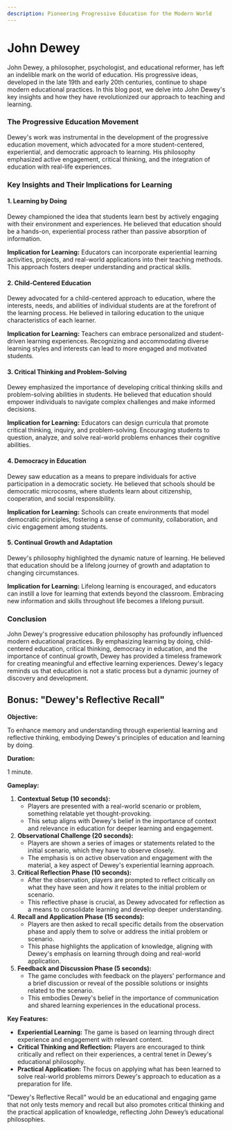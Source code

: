 ```yaml
---
description: Pioneering Progressive Education for the Modern World
---
```


# John Dewey

John Dewey, a philosopher, psychologist, and educational reformer, has left an indelible mark on the world of education. His progressive ideas, developed in the late 19th and early 20th centuries, continue to shape modern educational practices. In this blog post, we delve into John Dewey's key insights and how they have revolutionized our approach to teaching and learning.

### The Progressive Education Movement

Dewey's work was instrumental in the development of the progressive education movement, which advocated for a more student-centered, experiential, and democratic approach to learning. His philosophy emphasized active engagement, critical thinking, and the integration of education with real-life experiences.

### Key Insights and Their Implications for Learning

#### 1. **Learning by Doing**

Dewey championed the idea that students learn best by actively engaging with their environment and experiences. He believed that education should be a hands-on, experiential process rather than passive absorption of information.

**Implication for Learning:** Educators can incorporate experiential learning activities, projects, and real-world applications into their teaching methods. This approach fosters deeper understanding and practical skills.

#### 2. **Child-Centered Education**

Dewey advocated for a child-centered approach to education, where the interests, needs, and abilities of individual students are at the forefront of the learning process. He believed in tailoring education to the unique characteristics of each learner.

**Implication for Learning:** Teachers can embrace personalized and student-driven learning experiences. Recognizing and accommodating diverse learning styles and interests can lead to more engaged and motivated students.

#### 3. **Critical Thinking and Problem-Solving**

Dewey emphasized the importance of developing critical thinking skills and problem-solving abilities in students. He believed that education should empower individuals to navigate complex challenges and make informed decisions.

**Implication for Learning:** Educators can design curricula that promote critical thinking, inquiry, and problem-solving. Encouraging students to question, analyze, and solve real-world problems enhances their cognitive abilities.

#### 4. **Democracy in Education**

Dewey saw education as a means to prepare individuals for active participation in a democratic society. He believed that schools should be democratic microcosms, where students learn about citizenship, cooperation, and social responsibility.

**Implication for Learning:** Schools can create environments that model democratic principles, fostering a sense of community, collaboration, and civic engagement among students.

#### 5. **Continual Growth and Adaptation**

Dewey's philosophy highlighted the dynamic nature of learning. He believed that education should be a lifelong journey of growth and adaptation to changing circumstances.

**Implication for Learning:** Lifelong learning is encouraged, and educators can instill a love for learning that extends beyond the classroom. Embracing new information and skills throughout life becomes a lifelong pursuit.

### Conclusion

John Dewey's progressive education philosophy has profoundly influenced modern educational practices. By emphasizing learning by doing, child-centered education, critical thinking, democracy in education, and the importance of continual growth, Dewey has provided a timeless framework for creating meaningful and effective learning experiences. Dewey's legacy reminds us that education is not a static process but a dynamic journey of discovery and development.

## Bonus: "Dewey's Reflective Recall"

**Objective:**

To enhance memory and understanding through experiential learning and reflective thinking, embodying Dewey's principles of education and learning by doing.

**Duration:**

1 minute.

**Gameplay:**

1. **Contextual Setup (10 seconds):**
   * Players are presented with a real-world scenario or problem, something relatable yet thought-provoking.
   * This setup aligns with Dewey's belief in the importance of context and relevance in education for deeper learning and engagement.
2. **Observational Challenge (20 seconds):**
   * Players are shown a series of images or statements related to the initial scenario, which they have to observe closely.
   * The emphasis is on active observation and engagement with the material, a key aspect of Dewey's experiential learning approach.
3. **Critical Reflection Phase (10 seconds):**
   * After the observation, players are prompted to reflect critically on what they have seen and how it relates to the initial problem or scenario.
   * This reflective phase is crucial, as Dewey advocated for reflection as a means to consolidate learning and develop deeper understanding.
4. **Recall and Application Phase (15 seconds):**
   * Players are then asked to recall specific details from the observation phase and apply them to solve or address the initial problem or scenario.
   * This phase highlights the application of knowledge, aligning with Dewey's emphasis on learning through doing and real-world application.
5. **Feedback and Discussion Phase (5 seconds):**
   * The game concludes with feedback on the players' performance and a brief discussion or reveal of the possible solutions or insights related to the scenario.
   * This embodies Dewey's belief in the importance of communication and shared learning experiences in the educational process.

**Key Features:**

* **Experiential Learning:** The game is based on learning through direct experience and engagement with relevant content.
* **Critical Thinking and Reflection:** Players are encouraged to think critically and reflect on their experiences, a central tenet in Dewey's educational philosophy.
* **Practical Application:** The focus on applying what has been learned to solve real-world problems mirrors Dewey's approach to education as a preparation for life.

"Dewey's Reflective Recall" would be an educational and engaging game that not only tests memory and recall but also promotes critical thinking and the practical application of knowledge, reflecting John Dewey’s educational philosophies.
